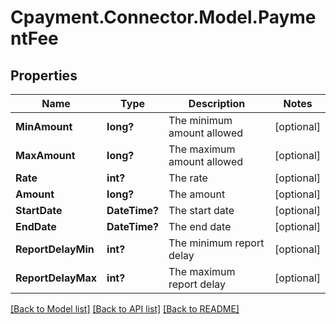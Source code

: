 
# Cpayment.Connector.Model.PaymentFee

## Properties

Name | Type | Description | Notes
------------ | ------------- | ------------- | -------------
**MinAmount** | **long?** | The minimum amount allowed | [optional] 
**MaxAmount** | **long?** | The maximum amount allowed | [optional] 
**Rate** | **int?** | The rate | [optional] 
**Amount** | **long?** | The amount | [optional] 
**StartDate** | **DateTime?** | The start date | [optional] 
**EndDate** | **DateTime?** | The end date | [optional] 
**ReportDelayMin** | **int?** | The minimum report delay | [optional] 
**ReportDelayMax** | **int?** | The maximum report delay | [optional] 

[[Back to Model list]](../README.md#documentation-for-models)
[[Back to API list]](../README.md#documentation-for-api-endpoints)
[[Back to README]](../README.md)

